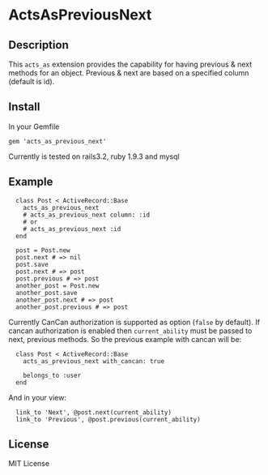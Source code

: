 # ActsAsPreviousNext

## Description

This `acts_as` extension provides the capability for having previous & next methods for an object.
Previous & next are based on a specified column (default is id).

## Install

In your Gemfile

  `gem 'acts_as_previous_next'`

Currently is tested on rails3.2, ruby 1.9.3 and mysql

## Example
```
  class Post < ActiveRecord::Base
    acts_as_previous_next
    # acts_as_previous_next column: :id
    # or
    # acts_as_previous_next :id
  end

  post = Post.new
  post.next # => nil
  post.save
  post.next # => post
  post.previous # => post
  another_post = Post.new
  another_post.save
  another_post.next # => post
  another_post.previous # => post
```
Currently CanCan authorization is supported as option (`false` by default). If cancan authorization is
enabled then `current_ability` must be passed to next, previous methods. So the previous example
with cancan will be:
```
  class Post < ActiveRecord::Base
    acts_as_previous_next with_cancan: true

    belongs_to :user
  end
```
And in your view:
```
  link_to 'Next', @post.next(current_ability)
  link_to 'Previous', @post.previous(current_ability)
```
## License

MIT License

